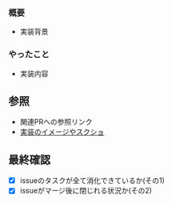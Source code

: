 ### 概要
- 実装背景
<!--   - DBを作成して、クラスの作成・画面表示までをJavaで行う -->

### やったこと
- 実装内容
<!--   - SpringBootプロジェクトの作成 -->

## 参照
- 関連PRへの参照リンク
- [実装のイメージやスクショ]()

## 最終確認
- [x] issueのタスクが全て消化できているか(その1)
- [x] issueがマージ後に閉じれる状況か(その2) 
